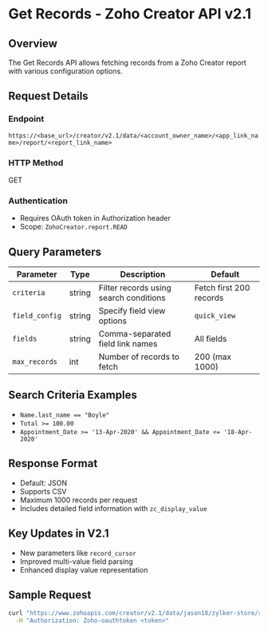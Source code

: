 # Get Records - Zoho Creator API v2.1

## Overview

The Get Records API allows fetching records from a Zoho Creator report with various configuration options.

## Request Details

### Endpoint
`https://<base_url>/creator/v2.1/data/<account_owner_name>/<app_link_name>/report/<report_link_name>`

### HTTP Method
GET

### Authentication
- Requires OAuth token in Authorization header
- Scope: `ZohoCreator.report.READ`

## Query Parameters

| Parameter | Type | Description | Default |
|-----------|------|-------------|---------|
| `criteria` | string | Filter records using search conditions | Fetch first 200 records |
| `field_config` | string | Specify field view options | `quick_view` |
| `fields` | string | Comma-separated field link names | All fields |
| `max_records` | int | Number of records to fetch | 200 (max 1000) |

## Search Criteria Examples

- `Name.last_name == "Boyle"`
- `Total >= 100.00`
- `Appointment_Date >= '13-Apr-2020' && Appointment_Date <= '18-Apr-2020'`

## Response Format

- Default: JSON
- Supports CSV
- Maximum 1000 records per request
- Includes detailed field information with `zc_display_value`

## Key Updates in V2.1

- New parameters like `record_cursor`
- Improved multi-value field parsing
- Enhanced display value representation

## Sample Request

```bash
curl "https://www.zohoapis.com/creator/v2.1/data/jason18/zylker-store/report/All_Orders" \
  -H "Authorization: Zoho-oauthtoken <token>"
```
